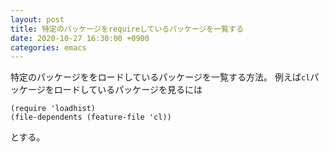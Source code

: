 ```yaml
---
layout: post
title: 特定のパッケージをrequireしているパッケージを一覧する
date: 2020-10-27 16:30:00 +0900
categories: emacs
---
```


特定のパッケージををロードしているパッケージを一覧する方法。
例えば`cl`パッケージをロードしているパッケージを見るには

```
(require 'loadhist)
(file-dependents (feature-file 'cl))
```

とする。

